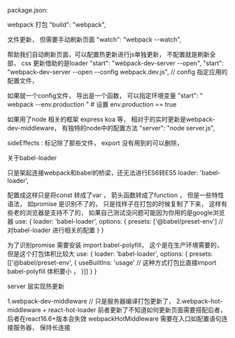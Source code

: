 package.json:

webpack 打包
"build": "webpack",

文件更新， 但需要手动刷新页面
"watch": "webpack --watch",

帮助我们自动刷新页面，可以配置热更新进行js单独更新， 不配置就是刷新全部， css 更新借助的是loader
"start": "webpack-dev-server --open",
 "start": "webpack-dev-server --open --config webpack.dev.js", // config 指定应用的配置文件， 

 如果就一个config文件， 导出是一个函数， 可以指定环境变量
"start": " webpack --env.production "   # 设置 env.production == true

如果用了node 相关的框架 express koa 等， 相对于的实时更新是webpack-dev-middleware， 有独特的node中的配置方法
"server": "node server.js",

sideEffects : 标记除了那些文件， export 没有用到的可以删除， 

关于babel-loader

只是架起连接webpack和babel的桥梁，还无法进行ES6转ES5
loader: 'babel-loader', 

配置成这样只是将const 转成了var ， 箭头函数转成了function ， 但是一些特性语法， 如promise 是识别不了的， 只是找样子在打包的时候复制了下来， 这样有些老的浏览器是支持不了的， 如果自己测试没问题可能因为你用的是google浏览器
use: {
        loader: 'babel-loader',
        options: {
            presets: ['@babel/preset-env']  // 对babel-loader 进行相关的配置
        }
    }

为了识别promise 需要安装 import babel-polyfill， 这个是在生产环境需要的， 但是这个打包体积比较大
 use: {
        loader: 'babel-loader',
        options: {
            presets: [['@babel/preset-env', {
            useBuiltIns: 'usage' // 这种方式打包比直接import babel-polyfill 体积要小 ， 
            }]]
        }
    }

server 层实现热更新

1.webpack-dev-middleware  // 只是服务器编译打包更新了，
2.webpack-hot-middleware +  react-hot-loader 前者更新了不知道如何更新页面需要搭配后者， 后者在react16.6+版本会失效
webpackHotMiddleware 需要在入口如配置语句连接服务器， 保持长连接
